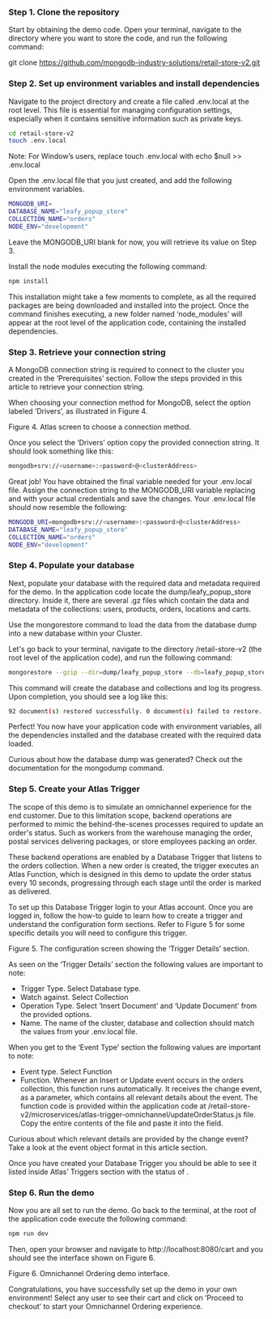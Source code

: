 ### Step 1. Clone the repository
Start by obtaining the demo code. Open your terminal, navigate to the directory where you want to store the code, and run the following command:

git clone https://github.com/mongodb-industry-solutions/retail-store-v2.git

### Step 2. Set up environment variables and install dependencies
Navigate to the project directory and create a file called .env.local at the root level. This file is essential for managing configuration settings, especially when it contains sensitive information such as private keys.

```bash
cd retail-store-v2
touch .env.local 
```

Note: For Window’s users, replace touch .env.local with echo $null >> .env.local 

Open the .env.local file that you just created, and add the following environment variables.

```bash
MONGODB_URI=
DATABASE_NAME="leafy_popup_store"
COLLECTION_NAME="orders"
NODE_ENV="development"
```

Leave the MONGODB_URI blank for now, you will retrieve its value on Step 3. 

Install the node modules executing the following command:

```bash
npm install
```

This installation might take a few moments to complete, as all the required packages are being downloaded and installed into the project. Once the command finishes executing, a new folder named ‘node_modules’ will appear at the root level of the application code, containing the installed dependencies.

### Step 3. Retrieve your connection string
A MongoDB connection string is required to connect to the cluster you created in the ‘Prerequisites’ section. Follow the steps provided in this article to retrieve your connection string. 

When choosing your connection method for MongoDB, select the option labeled ‘Drivers’, as illustrated in Figure 4.

Figure 4. Atlas screen to choose a connection method.

Once you select the ‘Drivers’ option copy the provided connection string. It should look something like this:

```bash
mongodb+srv://<username>:<password>@<clusterAddress>
```

Great job! You have obtained the final variable needed for your .env.local file.  Assign the connection string to the MONGODB_URI variable replacing <username> and <password> with your actual credentials and save the changes. Your .env.local file should now resemble the following:

```bash
MONGODB_URI=mongodb+srv://<username>:<password>@<clusterAddress>
DATABASE_NAME="leafy_popup_store"
COLLECTION_NAME="orders"
NODE_ENV="development"
```

###  Step 4. Populate your database
Next, populate your database with the required data and metadata required for the demo. In the application code locate the dump/leafy_popup_store directory. Inside it, there are several .gz files which contain the data and metadata of the collections: users, products, orders, locations and carts.

Use the mongorestore command to load the data from the database dump into a new database within your Cluster.

Let's go back to your terminal, navigate to the directory /retail-store-v2 (the root level of the application code), and run the following command:

```bash
mongorestore --gzip --dir=dump/leafy_popup_store --db=leafy_popup_store --uri "mongodb+srv://<user>:<password>@<cluster-url>"
```

This command will create the database and collections and log its progress. Upon completion, you should see a log like this:

```bash
92 document(s) restored successfully. 0 document(s) failed to restore.
```

Perfect! You now have your application code with environment variables, all the dependencies installed and the database created with the required data loaded.


Curious about how the database dump was generated? Check out  the documentation for the mongodump command. 


### Step 5. Create your Atlas Trigger
The scope of this demo is to simulate an omnichannel experience for the end customer. Due to this limitation scope, backend operations are performed to mimic the behind-the-scenes processes required to update an order's status. Such as workers from the warehouse managing the order, postal services delivering packages, or store employees packing an order.

These backend operations are enabled by a Database Trigger that listens to the orders collection. When a new order is created, the trigger executes an Atlas Function, which is designed in this demo to update the order status every 10 seconds, progressing through each stage until the order is marked as delivered.

To set up this Database Trigger login to your Atlas account. Once you are logged in, follow the how-to guide to learn how to create a trigger and understand the configuration form sections. Refer to Figure 5 for some specific details you will need to configure this trigger.


Figure 5. The configuration screen showing the ‘Trigger Details’ section.

As seen on the ‘Trigger Details’ section the following values are important to note:
* Trigger Type. Select Database type.
* Watch against. Select Collection
* Operation Type. Select  ‘Insert Document’ and ‘Update Document’ from the provided options.
* Name. The name of the cluster, database and collection should match the values from your .env.local file.

When you get to the ‘Event Type’ section the following values are important to note:
* Event type. Select Function
* Function. Whenever an Insert or Update event occurs in the orders collection, this function runs automatically. It receives the change event, as a parameter, which contains all relevant details about the event. 
The function code is provided within the application code at /retail-store-v2/microservices/atlas-trigger-omnichannel/updateOrderStatus.js file. Copy the entire contents of the file and paste it into the field.


Curious about which relevant details are provided by the change event? Take a look at the event object format in this article section.


Once you have created your Database Trigger you should be able to see it listed inside Atlas’ Triggers section with the status of .

### Step 6. Run the demo
Now you are all set to run the demo. Go back to the terminal, at the root of the application code execute the following command:

```bash
npm run dev
```

Then, open your browser and navigate to http://localhost:8080/cart and you should see the interface shown on Figure 6.


Figure 6. Omnichannel Ordering demo interface.

Congratulations, you have successfully set up the demo in your own environment! Select any user to see their cart and click on ‘Proceed to checkout’ to start your Omnichannel Ordering experience.
